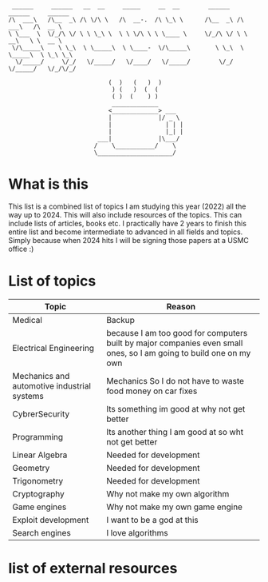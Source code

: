 ```

 ______     ______   __  __     _____     __  __        ______   ______     ______       
/\  ___\   /\__  _\ /\ \/\ \   /\  __-.  /\ \_\ \      /\__  _\ /\  ___\   /\  __ \      
\ \___  \  \/_/\ \/ \ \ \_\ \  \ \ \/\ \ \ \____ \     \/_/\ \/ \ \  __\   \ \  __ \     
 \/\_____\    \ \_\  \ \_____\  \ \____-  \/\_____\       \ \_\  \ \_____\  \ \_\ \_\    
  \/_____/     \/_/   \/_____/   \/____/   \/_____/        \/_/   \/_____/   \/_/\/_/    
                                                                                         
                            (  )   (   )  )
                             ) (   )  (  (
                             ( )  (    ) ) 
                             _____________
                            <_____________> ___
                            |             |/ _ \
                            |               | | |
                            |               |_| |
                         ___|             |\___/
                        /    \___________/    \
                        \_____________________/
```

# What is this 

This list is a combined list of topics I am studying this year (2022) all the way up to 2024. This will also include resources of the topics. This can include lists of articles, books etc. I practically have 2 years to finish this entire list and become intermediate to advanced in all fields and topics. Simply because when 2024 hits I will be signing those papers at a USMC office :)

# List of topics 

| Topic | Reason | 
| ----- | ------ |
| Medical | Backup |
| Electrical Engineering | because I am too good for computers built by major companies even small ones, so I am going to build one on my own |
| Mechanics and automotive industrial systems | Mechanics So I do not have to waste food money on car fixes | 
| CybrerSecurity | Its something im good at why not get better | 
| Programming | Its another thing I am good at so wht not get better | 
| Linear Algebra | Needed for development | 
| Geometry | Needed for development | 
| Trigonometry | Needed for development |
| Cryptography | Why not make my own algorithm |
| Game engines | Why not make my own game engine |
| Exploit development | I want to be a god at this | 
| Search engines | I love algorithms | 

# list of external resources

